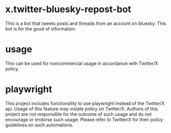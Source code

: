 # x.twitter-bluesky-repost-bot
This is a bot that tweets posts and threads from an account on bluesky. This bot is for the good of information.

# usage
This can be used for noncommercial usage in accordance with Twitter/X policy.

# playwright
This project includes functionality to use playwright instead of the Twitter/X api. Usage of this feature may 
violate policy on Twitter/X. Authors of this project are not responsible for the outcome of such usage and do not 
encourage or endorse such usage. Please refer to Twitter/X for their policy guidelines on such automations.